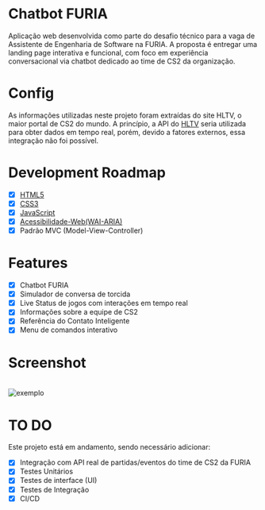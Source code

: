 # Chatbot FURIA
Aplicação web desenvolvida como parte do desafio técnico para a vaga de Assistente de Engenharia de Software na FURIA. A proposta é entregar uma landing page interativa e funcional, com foco em experiência conversacional via chatbot dedicado ao time de CS2 da organização.

# Config
As informações utilizadas neste projeto foram extraídas do site HLTV, o maior portal de CS2 do mundo. A princípio, a API do [HLTV](https://www.hltv.org/) seria utilizada para obter dados em tempo real, porém, devido a fatores externos, essa integração não foi possível.

# Development Roadmap
- [x] [HTML5](https://developer.mozilla.org/pt-BR/docs/Web/HTML)
- [x] [CSS3](https://developer.mozilla.org/pt-BR/docs/Web/CSS)
- [x] [JavaScript](https://developer.mozilla.org/pt-BR/docs/Web/JavaScript)
- [x] [Acessibilidade-Web(WAI-ARIA)](https://developer.mozilla.org/pt-BR/docs/Web/Accessibility/ARIA)
- [x] Padrão MVC (Model-View-Controller)

# Features
- [x] Chatbot FURIA
- [x] Simulador de conversa de torcida 
- [x] Live Status de jogos com interações em tempo real
- [x] Informações sobre a equipe de CS2 
- [x] Referência do Contato Inteligente 
- [x] Menu de comandos interativo
 
# Screenshot
<br>![exemplo](https://media1.giphy.com/media/v1.Y2lkPTc5MGI3NjExMTExcnp4d3FxdnphazBhMzBqNjhtazN0cDBhaTl3YjEyOGYwbnR6aCZlcD12MV9pbnRlcm5hbF9naWZfYnlfaWQmY3Q9Zw/AtBktQbtW4dI0mLt46/giphy.gif)

# TO DO
Este projeto está em andamento, sendo necessário adicionar:
- [x] Integração com API real de partidas/eventos do time de CS2 da FURIA
- [x] Testes Unitários
- [x] Testes de interface (UI)
- [x] Testes de Integração    
- [x] CI/CD   